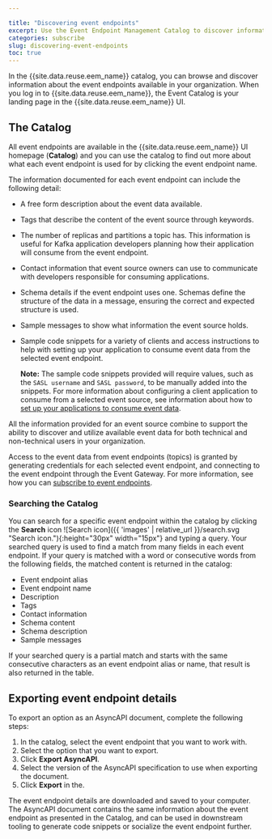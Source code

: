 ```yaml
---

title: "Discovering event endpoints"
excerpt: Use the Event Endpoint Management Catalog to discover information about the available event sources and the event data they provide, so that you can choose the ones you want to use in your applications and flows."
categories: subscribe
slug: discovering-event-endpoints
toc: true
---
```


In the {{site.data.reuse.eem_name}} catalog, you can browse and discover information about the event endpoints available in your organization. When you log in to {{site.data.reuse.eem_name}}, the Event Catalog is your landing page in the {{site.data.reuse.eem_name}} UI.

## The Catalog

All event endpoints are available in the {{site.data.reuse.eem_name}} UI homepage (**Catalog**) and you can use the catalog to find out more about what each event endpoint is used for by clicking the event endpoint name.

The information documented for each event endpoint can include the following detail:
- A free form description about the event data available.
- Tags that describe the content of the event source through keywords.
- The number of replicas and partitions a topic has. This information is useful for Kafka application developers planning how their application will consume from the event endpoint.
- Contact information that event source owners can use to communicate with developers responsible for consuming applications.
- Schema details if the event endpoint uses one. Schemas define the structure of the data in a message, ensuring the correct and expected structure is used.
- Sample messages to show what information the event source holds.
- Sample code snippets for a variety of clients and access instructions to help with setting up your application to consume event data from the selected event endpoint.

  **Note:** The sample code snippets provided will require values, such as the `SASL username` and `SASL password`, to be manually added into the snippets. For more information about configuring a client application to consume from a selected event source, see information about how to [set up your applications to consume event data](../configure-your-application-to-connect).

All the information provided for an event source combine to support the ability to discover and utilize available event data for both technical and non-technical users in your organization.

Access to the event data from event endpoints (topics) is granted by generating credentials for each selected event endpoint, and connecting to the event endpoint through the Event Gateway. For more information, see how you can [subscribe to event endpoints](../subscribing-to-event-endpoints).

### Searching the Catalog

You can search for a specific event endpoint within the catalog by clicking the **Search** icon ![Search icon]({{ 'images' | relative_url }}/search.svg "Search icon."){:height="30px" width="15px"} and typing a query. Your searched query is used to find a match from many fields in each event endpoint. If your query is matched with a word or consecutive words from the following fields, the matched content is returned in the catalog:

- Event endpoint alias
- Event endpoint name
- Description
- Tags
- Contact information
- Schema content
- Schema description
- Sample messages

If your searched query is a partial match and starts with the same consecutive characters as an event endpoint alias or name, that result is also returned in the table.

## Exporting event endpoint details

To export an option as an AsyncAPI document, complete the following steps:

1. In the catalog, select the event endpoint that you want to work with.
1. Select the option that you want to export.
1. Click **Export AsyncAPI**.
1. Select the version of the AsyncAPI specification to use when exporting the document.
1. Click **Export** in the.

The event endpoint details are downloaded and saved to your computer. The AsyncAPI document contains the same information about the event endpoint as presented in the Catalog, and can be used in downstream tooling to generate code snippets or socialize the event endpoint further.
